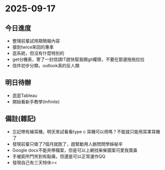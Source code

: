 # 2025-09-17

## 今日進度 
- 整理前輩試用期簡報內容
- 搶到twice來回的專車
- 逛系統，但沒有什麼特別的
- get分機表，寄了一封信請IT趕快幫我開git權限，不要在那邊拖拖拉拉
- 信件初步分類，outlook真的反人類

## 明日待辦
- 逛逛Tableau
- 開始看新手教學(Infinite)

## 備註(雜記)
- 忘記帶有線耳機，明天來試看看type c 耳機可以用嗎？不能就只能用耳罩耳機了
- 發現前輩只做了7個月就跑了，趕緊動用人脈問問學姊秘辛
- Google docx不能夾帶檔案，但是可以上網找柴柴圖案可愛我寶鼻
- 手被廁所門夾到有點痛，但還是可以正常運作QQ
- 發現自己有三天特休><

